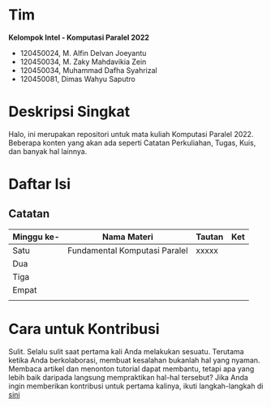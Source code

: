 # Tim
**Kelompok Intel - Komputasi Paralel 2022**
- 120450024, M. Alfin Delvan Joeyantu
- 120450034, M. Zaky Mahdavikia Zein
- 120450034, Muhammad Dafha Syahrizal
- 120450081, Dimas Wahyu Saputro

# Deskripsi Singkat
Halo, ini merupakan repositori untuk mata kuliah Komputasi Paralel 2022. Beberapa konten yang akan ada seperti Catatan Perkuliahan, Tugas, Kuis, dan banyak hal lainnya. 

# Daftar Isi
## Catatan
| **Minggu ke-** | **Nama Materi**               | **Tautan** | **Ket** |
|----------------|-------------------------------|------------|---------|
| Satu           | Fundamental Komputasi Paralel | xxxxx      |         |
| Dua            |                               |            |         |
| Tiga           |                               |            |         |
| Empat          |                               |            |         |
|                |                               |            |         |

# Cara untuk Kontribusi
Sulit. Selalu sulit saat pertama kali Anda melakukan sesuatu. Terutama ketika Anda berkolaborasi, membuat kesalahan bukanlah hal yang nyaman. Membaca artikel dan menonton tutorial dapat membantu, tetapi apa yang lebih baik daripada langsung mempraktikan hal-hal tersebut? Jika Anda ingin memberikan kontribusi untuk pertama kalinya, ikuti langkah-langkah di [sini](./how_to_contribute.md)